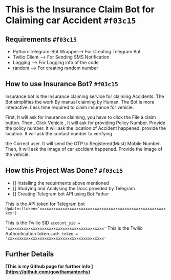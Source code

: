 # This is the Insurance Claim Bot for Claiming car Accident `#f03c15`


## Requirements `#f03c15`

- Python-Telegram-Bot Wrapper--> For Creating Telegram Bot
- Twilio Client              --> For Sending SMS Notification
- Logging                    --> For Logging info of the code
- random                     --> For creating random number





## How to use Insurance Bot? `#f03c15`

Insurance bot is the Insurance claiming service for claiming Accidents. The Bot simplifies the work
By manual claiming by Human. The Bot is more interactive. Less time required to claim insurance for vehicle.

First, It will ask for insurance claiming, you have to click the File a claim button.
Then , Click Vehicle , It will ask for providing Policy Number. Provide the policy number.
It will ask the location of Accident happened. provide the location. It will ask the contact number to verifying

the Correct user.
It will send the OTP to Registered(Must) Mobile Number. Then, It will ask the image of car accident happened.
Provide the image of the vehicle.



## How this Project Was Done? `#f03c15`
 - [] Installing the requirments above mentioned
 - [] Studying and Analysing the Docs provided by Telegram
 - [] Creating Telegram bot API using Bot Father

  This is the API token for Telegram bot `Updater(token='xxxxxxxxxxxxxxxxxxxxxxxxxxxxxxxxxxxxxxxxxxxxxxxxxxxxxxxxxx')`

  This is the Twilio SID `account_sid = 'xxxxxxxxxxxxxxxxxxxxxxxxxxxxxxxxxxxxxxxxxx'`
  This is the Twilio Authontication token `auth_token = 'xxxxxxxxxxxxxxxxxxxxxxxxxxxxxxxxxxxxxxxxxx'`

## Further Details

**[This is my Github page for further info ] (https://github.com/gowthamantechy)**
